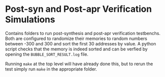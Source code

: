 # Post-syn and Post-apr Verification Simulations
Contains folders to run post-synthesis and post-apr verification testbenchs. Both are configured to randomize their memories to random numbers between -300 and 300 and sort the first 30 addresses by value. A python script checks that the memory is indeed sorted and can be verfied by opening the `BUBBLE_SORT_RESULT.log` file.

Running `make` at the top level will have already done this, but to rerun the test simply run `make` in the appropriate folder. 